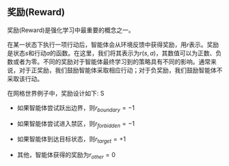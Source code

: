 ## 奖励(Reward)

奖励(Reward)是强化学习中最重要的概念之一。

在某一状态下执行一项行动后，智能体会从环境反馈中获得奖励，用$r$表示。奖励是状态$s$和行动$a$的函数。在这里，我们将其表示为$r(s,a)$，其数值可以为正数、负数或者为零。不同的奖励对于智能体最终学习到的策略具有不同的影响。通常来说，对于正奖励，我们鼓励智能体采取相应行动；对于负奖励，我们鼓励智能体不采取该行动。

在网格世界例子中，奖励设计如下:
S
- 如果智能体尝试跃出边界，则$r_{boundary}=-1$
  
- 如果智能体尝试进入禁区，则$r_{forbidden}=-1$
  
- 如果智能体到达目标状态，则$r_{target}=+1$
  
- 其他，智能体获得的奖励为$r_{other}=0$


